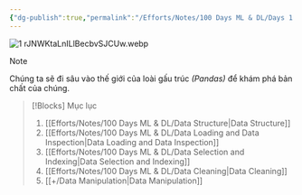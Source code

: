 ```yaml
---
{"dg-publish":true,"permalink":"/Efforts/Notes/100 Days ML & DL/Days 1 - Pandas Revision/","tags":["#on/python/pandas"],"noteIcon":""}
---
```


![1 rJNWKtaLnILlBecbvSJCUw.webp](/img/user/Atlas/Utilities/Images/1%20rJNWKtaLnILlBecbvSJCUw.webp)
>[!Note]
>Chúng ta sẽ đi sâu vào thế giới của loài gấu trúc *(Pandas)* để khám phá bản chất của chúng.

>[!Blocks] Mục lục
>1. [[Efforts/Notes/100 Days ML & DL/Data Structure\|Data Structure]]
>2. [[Efforts/Notes/100 Days ML & DL/Data Loading and Data Inspection\|Data Loading and Data Inspection]]
>3. [[Efforts/Notes/100 Days ML & DL/Data Selection and Indexing\|Data Selection and Indexing]]
>4. [[Efforts/Notes/100 Days ML & DL/Data Cleaning\|Data Cleaning]]
>5. [[+/Data Manipulation\|Data Manipulation]]
